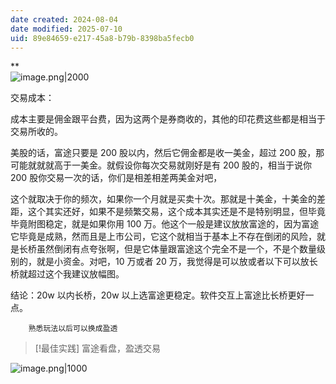 ```yaml
---
date created: 2024-08-04
date modified: 2025-07-10
uid: 89e84659-e217-45a8-b79b-8398ba5fecb0
---
```

**  
![image.png|2000](https://imagehosting4picgo.oss-cn-beijing.aliyuncs.com/imagehosting/fix-dir%2Fpicgo%2Fpicgo-clipboard-images%2F2024%2F08%2F04%2F16-15-13-893fefc001ea5d67d4c24a7129817eb7-202408041615170-8c410a.png)

交易成本：

成本主要是佣金跟平台费，因为这两个是券商收的，其他的印花费这些都是相当于交易所收的。

美股的话，富途只要是 200 股以内，然后它佣金都是收一美金，超过 200 股，那可能就就就高于一美金。就假设你每次交易就刚好是有 200 股的，相当于说你 200 股你交易一次的话，你们是相差相差两美金对吧，

这个就取决于你的频次，如果你一个月就是买卖十次。那就是十美金，十美金的差距，这个其实还好，如果不是频繁交易，这个成本其实还是不是特别明显，但毕竟毕竟附图稳定，就是如果你用 100 万。他这个一般是建议放放富途的，因为富途它毕竟是成熟，然而且是上市公司，它这个就相当于基本上不存在倒闭的风险，就是长桥虽然倒闭有点夸张啊，但是它体量跟富途这个完全不是一个，不是个数量级别的，就是小资金。对吧，10 万或者 20 万，我觉得是可以放或者以下可以放长桥就超过这个我建议放幅图。

结论：20w 以内长桥，20w 以上选富途更稳定。软件交互上富途比长桥更好一点。

		熟悉玩法以后可以换成盈透

>[!最佳实践]
> 富途看盘，盈透交易

![image.png|1000](https://imagehosting4picgo.oss-cn-beijing.aliyuncs.com/imagehosting/fix-dir%2Fpicgo%2Fpicgo-clipboard-images%2F2024%2F09%2F06%2F23-31-30-73afe4ce22e7af4fa14afc17c81b2201-202409062331243-b9df28.png)
